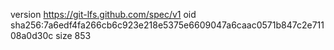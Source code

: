 version https://git-lfs.github.com/spec/v1
oid sha256:7a6edf4fa266cb6c923e218e5375e6609047a6caac0571b847c2e71108a0d30c
size 853
